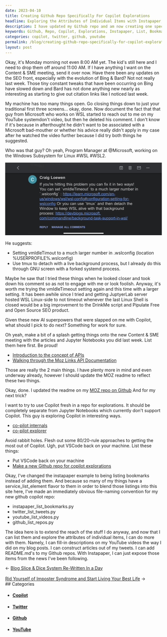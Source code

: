```yaml
---
date: 2023-04-10
title: Creating Github Repo Specifically For Copilot Explorations
headline: Exploring the Attributes of Individual Items with Instapaper, YouTube, Twitter, and Github
description: I have updated my Github repo and am now creating one specifically for Copilot explorations. I have created files such APIs as Instapaper to list Bookmarks, Twitter to list Tweets, YouTube to list Videos, and Github to list Repos. I am using various tools to express myself by transforming the output of theses systems into Web content, using AI to coach me. Learn how I'm using Instapaper, YouTube, Twitter, and Github with AI to explore.
keywords: Github, Repo, Copilot, Explorations, Instapaper, List, Bookmarks, Twitter, Tweets, YouTube, Videos, Tools, Express, Attributes, Individual, Items, Fill-in, Descriptions, Articles, README.md, News, Following
categories: copilot, twitter, github, youtube
permalink: /blog/creating-github-repo-specifically-for-copilot-explorations/
layout: post
---
```



Okay, it's Monday morning not even 8:00 AM yet. The kid's still here and I need
to drop them off around 11:00 AM. If I have anything I want on the Content &
SME meeting, send it over now. Have there been any updates on the SEO front,
especially with the evolution of Bing & Bard? Not not really last week. Those
tiny constant tweaks that have been occurring on Bing have slowed down and Bard
has not done anything new nearly as interesting as starting to give out
citation links like I noticed last week.

My machine has too many things open. Go closing things down to just your
traditional first three screens... okay, done. Now document the fact that that
guy from Microsoft who works on WSL started to reach out to me on my YouTube
systemdon't video, but then he deleted his comment. I don't know if it's
because in afterthought he didn't want to be associated with a Microsoft
bad-mouther or whether his advice really didn't apply in my case after he
watched the video further because I did try both things he suggested.

Who was that guy? Oh yeah, Program Manager at @Microsoft, working on the
Windows Subsystem for Linux #WSL #WSL2.

![Craig Loewen Microsoft WSL Program Manager](/assets/images/Craig-Loewen-Microsoft-WSL-Program-Manager.PNG)

He suggests:

- Setting vmIdleTimout to a much larger number in .wslconfig (location
  %USERPROFILE%\.wslconfig)
- Use tmux to detach with a live background process, but I already do this
  through GNU screen with a forked systemd process.

Maybe he saw that I tried these things when he looked closer and took down his
comment so as not to engage with me or look foolish. Anyway, it's worth me
trying the vmIdleTimeout setting again and this time with a larger setting. It
has been awhile since I tried and getting JuptyerLab server hosted WSL
Linux-side to not timeout whenever the last Linux Shell is closed would be a
big improvement to the DrinkMe script and Pipulate Free and Open Source SEO
product.

Given these new AI superpowers that were slapped on me with Copilot, what
should I pick to do next? Something for work for sure.

Oh yeah, make a bit of a splash getting things onto the new Content & SME
meeting with the articles and Jupyter Notebooks you did last week. List them
here first. Be proud!

- [Introduction to the concept of APIs](https://mikelev.in/blog/moz-links-api-an-introduction/)
- [Walking through the Moz Links API Documentation](https://github.com/miklevin/moz/blob/main/nbs/10_links_api.ipynb)

Those are really the 2 main things. I have plenty more in mind and even
underway already, however I should update the MOZ readme to reflect these two
things.

Okay, done. I updated the readme on my [MOZ repo on Github](https://github.com/miklevin/moz)
And for my next trick?

I want to try to use Copilot fresh in a repo for explorations. It should be
completely separate from Jupyter Notebooks which currently don't support
Copilot. This guy is exploring Copilot in interesting ways.

- [co-pilot internals](https://thakkarparth007.github.io/copilot-explorer/posts/copilot-internals)
- [co-pilot explorer](https://thakkarparth007.github.io/copilot-explorer/)

Avoid rabbit holes. Flesh out some 80/20-rule approaches to getting the most
out of Copilot. Ugh, put VSCode back on your machine. List these things:

- Put VSCode back on your machine
- [Make a new Github repo for copilot explorations](https://github.com/miklevin/copilot)

Okay, I've changed the instapaper example to being listing bookmarks instead of
adding them. And because so many of my things have a service_list_element
flavor to them in order to blend those listings into this site here, I've made
an immediately obvious file-naming convention for my new github copilot repo:

- instapaper_list_bookmarks.py
- twitter_list_tweets.py
- youtube_list_videos.py
- github_list_repos.py

The idea here is to extend the reach of the stuff I do anyway, and now that I
can list them and explore the attributes of individual items, I can do more
with them. Namely, I can fill-in descriptions on my YouTube videos the way I
did on my blog posts. I can construct articles out of my tweets. I can add
README.md's to my Github repos. With Instapaper, I can just expose those items
from the news I've been following.


<div class="arrow-links"><div class="post-nav-prev"><span class="arrow">&larr;&nbsp;</span><a href="/blog/blog-slice-dice-system-re-written-in-a-day/">Blog Slice & Dice System Re-Written In a Day</a></div> &nbsp; <div class="post-nav-next"><a href="/blog/rid-yourself-of-imposter-syndrome-and-start-living-your-best-life/">Rid Yourself of Imposter Syndrome and Start Living Your Best Life</a><span class="arrow">&nbsp;&rarr;</span></div></div>
## Categories

<ul>
<li><h4><a href='/copilot/'>Copilot</a></h4></li>
<li><h4><a href='/twitter/'>Twitter</a></h4></li>
<li><h4><a href='/github/'>Github</a></h4></li>
<li><h4><a href='/youtube/'>YouTube</a></h4></li></ul>